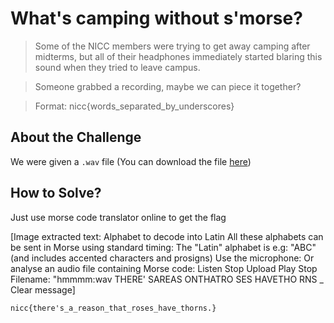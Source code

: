 # What's camping without s'morse?
> Some of the NICC members were trying to get away camping after midterms, but all of their headphones immediately started blaring this sound when they tried to leave campus.

> Someone grabbed a recording, maybe we can piece it together?

> Format: nicc{words_separated_by_underscores}

## About the Challenge
We were given a `.wav` file (You can download the file [here](hmmmm.wav))

## How to Solve?
Just use morse code translator online to get the flag


[Image extracted text: Alphabet to decode into
Latin
All these alphabets can be sent in Morse using standard
timing: The "Latin"
alphabet is e.g: "ABC" (and includes accented characters and prosigns)
Use the microphone:
Or analyse an audio file containing Morse code:
Listen
Stop
Upload
Play
Stop
Filename: "hmmmm:wav
THERE' SAREAS ONTHATRO SES HAVETHO RNS _
Clear message]


```
nicc{there's_a_reason_that_roses_have_thorns.}
```